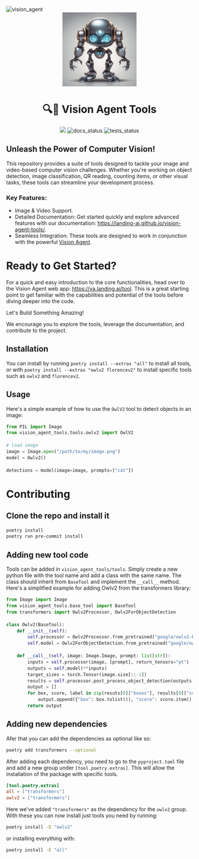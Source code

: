 <img alt="vision_agent" src="https://landing.ai/wp-content/uploads/2024/06/LightLogo.svg" />


<div align="center">
    <img alt="vision_agent" height="200px" src="https://github.com/landing-ai/vision-agent-tools/blob/main/assets/vat.png?raw=true">

# 🔍🤖 Vision Agent Tools
[![](https://dcbadge.vercel.app/api/server/wPdN8RCYew?compact=true&style=flat)](https://discord.gg/wPdN8RCYew)
![docs_status](https://github.com/landing-ai/vision-agent-tools/actions/workflows/publish_docs.yml/badge.svg)
![tests_status](https://github.com/landing-ai/vision-agent-tools/actions/workflows/unit-tests.yml/badge.svg)
</div>

## Unleash the Power of Computer Vision!

This repository provides a suite of tools designed to tackle your image and video-based computer vision challenges. Whether you're working on object detection, image classification, QR reading, counting items, or other visual tasks, these tools can streamline your development process.

### Key Features:

- Image & Video Support.
- Detailed Documentation: Get started quickly and explore advanced features with our documentation: https://landing-ai.github.io/vision-agent-tools/.
- Seamless Integration: These tools are designed to work in conjunction with the powerful [Vision Agent](https://github.com/landing-ai/vision-agent).

# Ready to Get Started?

For a quick and easy introduction to the core functionalities, head over to the Vision Agent web app: https://va.landing.ai/tool. This is a great starting point to get familiar with the capabilities and potential of the tools before diving deeper into the code.

Let's Build Something Amazing!

We encourage you to explore the tools, leverage the documentation, and contribute to the project.


## Installation
You can install by running `poetry install --extras "all"` to install all tools, or with
`poetry install --extras "owlv2 florencev2"` to install specific tools such as `owlv2`
and `florencev2`.

## Usage
Here's a simple example of how to use the `OwlV2` tool to detect objects in an image:
```python
from PIL import Image
from vision_agent_tools.tools.owlv2 import OwlV2

# load image
image = Image.open("/path/to/my/image.png")
model = Owlv2()

detections = model(image=image, prompts=["cat"])
```

# Contributing

## Clone the repo and install it

```bash
poetry install
poetry run pre-commit install
```

## Adding new tool code

Tools can be added in `vision_agent_tools/tools`. Simply create a new python file with
the tool name and add a class with the same name. The class should inherit from
`BaseTool` and implement the `__call__` method. Here's a simplified example for adding
Owlv2 from the transformers library:

```python
from Image import Image
from vision_agent_tools.base_tool import BaseTool
from transformers import Owlv2Processor, Owlv2ForObjectDetection

class Owlv2(BaseTool):
    def __init__(self):
        self.processor = Owlv2Processor.from_pretrained("google/owlv2-base-patch16-ensemble")
        self.model = Owlv2ForObjectDetection.from_pretrained("google/owlv2-base-patch16-ensemble")

    def __call__(self, image: Image.Image, prompt: list[str]):
        inputs = self.processor(image, [prompt], return_tensors="pt")
        outputs = self.model(**inputs)
        target_sizes = torch.Tensor(image.size[::-1])
        results = self.processor.post_process_object_detection(outputs, target_sizes=target_sizes, threshold=0.1)
        output = []
        for box, score, label in zip(resuts[0]["boxes"], results[0]["scores"], results[0]["labels"]):
            output.append({"box": box.tolist()), "score": score.item(), "label": label.item()}
        return output
```

## Adding new dependencies
Afer that you can add the dependencies as optional like so:

```bash
poetry add transformers --optional
```

After adding each dependency, you need to go to the `pyproject.toml` file and add a new
group under `[tool.poetry.extras]`. This will allow the installation of the package with
specific tools.
```toml
[tool.poetry.extras]
all = ["transformers"]
owlv2 = ["transformers"]
```

Here we've added `"transformers"` as the dependency for the `owlv2` group. With these
you can now install just tools you need by running:
```bash
poetry install -E "owlv2"
```

or installing everything with:
```bash
poetry install -E "all"
```
